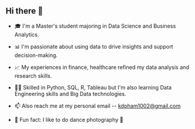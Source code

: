 ## Hi there 👋

<!--
**kdpham-01002/kdpham-01002** is a ✨ _special_ ✨ repository because its `README.md` (this file) appears on your GitHub profile.

Here are some ideas to get you started:

- 🔭 I’m currently working on ...
- 🌱 I’m currently learning ...
- 👯 I’m looking to collaborate on ...
- 🤔 I’m looking for help with ...
- 💬 Ask me about ...
- 📫 How to reach me: ...
- 😄 Pronouns: ...
- ⚡ Fun fact: ...

-->

- 🎓 I'm a Master's student majoring in Data Science and Business Analytics.
- 📊 I'm passionate about using data to drive insights and support decision-making.
- 📈 My experiences in finance, healthcare refined my data analysis and research skills.
- 🧑‍💻 Skilled in Python, SQL, R, Tableau but I'm also learning Data Engineering skills and Big Data technologies.  

  
- 📫 Also reach me at my personal email -- kdpham1002@gmail.com
- 🤫 Fun fact: I like to do dance photography 📸
